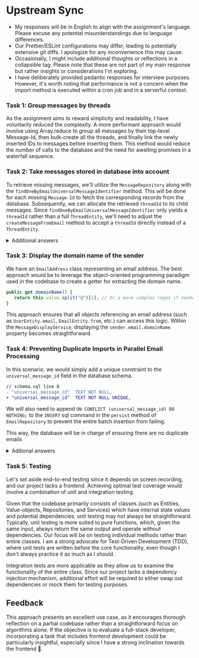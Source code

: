 # Upstream Sync

- My responses will be in English to align with the assignment's language. Please excuse any potential misunderstandings due to language differences.
- Our Prettier/ESLint configurations may differ, leading to potentially extensive git diffs. I apologize for any inconvenience this may cause.
- Occasionally, I might include additional thoughts or reflections in a collapsible tag. Please note that these are not part of my main response but rather insights or considerations I'm exploring.
- I have deliberately provided pedantic responses for interview purposes. However, it's worth noting that performance is not a concern when the import method is executed within a cron job and in a serverful context.

### Task 1: Group messages by threads

As the assignment aims to reward simplicity and readability, I have voluntarily reduced the complexity. A more performant approach would involve using Array.reduce to group all messages by their top-level Message-Id, then bulk-create all the threads, and finally link the newly inserted IDs to messages before inserting them. This method would reduce the number of calls to the database and the need for awaiting promises in a waterfall sequence.

### Task 2: Take messages stored in database into account

To retrieve missing messages, we'll utilize the `MessageRepository` along with the `findOneByEmailUniversalMessageIdentifier` method. This will be done for each missing `Message-Id` to fetch the corresponding records from the database. Subsequently, we can allocate the retrieved `threadId` to its child messages. Since `findOneByEmailUniversalMessageIdentifier` only yields a `threadId` rather than a full `ThreadEntity`, we'll need to adjust the `createMessageFromEmail` method to accept a `threadId` directly instead of a `ThreadEntity`.

<details>

  <summary>Additional answers</summary>

- Note 1: In real-world scenarios, my preference is to consistently rely on the database as the singular source of truth to ensure data integrity and proper object formatting. This approach is favored over merging in-memory and database objects, as it helps maintain the accuracy and reliability of the data.
- Note 2: Creating a `findManyByEmailUniversalMessageIdentifiers` method could be more efficient for fetching missing messages in a single SQL call.
- Note 3: A potential solution could involve setting the top-level `Message-ID` as the thread's primary key. This would automatically include them in the next `INNER JOIN`, eliminating the need to check the database upfront or worry about fetching the child before its parent. However, using a remote ID as our primary key might not be best practice. This solution requires knowing the top-level `Message-ID`, and the RFC mentions the use of the `References` field instead of `In-Reply-To`.

</details>

### Task 3: Display the domain name of the sender

We have an `EmailAddress` class representing an email address. The best approach would be to leverage the object-oriented programming paradigm used in the codebase to create a getter for extracting the domain name.

```ts
public get domainName() {
   return this.value.split("@")[1]; // Or a more complex regex if needed later
}
```

This approach ensures that all objects referencing an email address (such as `UserEntity.email`, `EmailEntity.from`, etc.) can access this logic. Within the `MessageDisplayService`, displaying the `sender.email.domainName` property becomes straightforward.

### Task 4: Preventing Duplicate Imports in Parallel Email Processing

In this scenario, we would simply add a unique constraint to the `universal_message_id` field in the database schema.

```diff
// schema.sql line 8
- "universal_message_id"  TEXT NOT NULL,
+ "universal_message_id"  TEXT NOT NULL UNIQUE,
```

We will also need to append `ON CONFLICT (universal_message_id) DO NOTHING;` to the `INSERT` sql command in the `persist` method of `EmailRepository` to prevent the entire batch insertion from failing.

This way, the database will be in charge of ensuring there are no duplicate emails

<details>

  <summary>Aditional answers</summary>

- Nb1. In scenarios where relevant additional data needs to be persisted even after a second fetch (e.g., ~~User C receives the email as a blind carbon copy, so we're unaware of C when inserting from B~~ *Edit: According to the RFC, BCC results in a new copy of the message, likely with a new Message-ID. However, I lack a better example*), we could adopt an upsert strategy (checking for existing values before inserting) or catch the unique constraint violation error.
- Nb2. Databases already possess many locking mechanisms to prevent data races, but if necessary, we can manage this within our backend for tasks that should not be executed multiple times (e.g., downloading email attachments ?). This can be achieved using a semaphore or a redis (on distributed systems).

</details>

### Task 5: Testing

Let's set aside end-to-end testing since it depends on screen recording, and our project lacks a frontend. Achieving optimal test coverage would involve a combination of unit and integration testing.

Given that the codebase primarily consists of classes (such as Entities, Value-objects, Repositories, and Services) which have internal state values and potential dependencies, unit testing may not always be straightforward. Typically, unit testing is more suited to pure functions, which, given the same input, always return the same output and operate without dependencies. Our focus will be on testing individual methods rather than entire classes.
I am a strong advocate for Test-Driven Development (TDD), where unit tests are written before the core functionality, even though I don't always practice it as much as I should.

Integration tests are more applicable as they allow us to examine the functionality of the entire class. Since our project lacks a dependency injection mechanism, additional effort will be required to either swap out dependencies or mock them for testing purposes.

## Feedback

This approach presents an excellent use case, as it encourages thorough reflection on a partial codebase rather than a straightforward focus on algorithms alone.
If the objective is to evaluate a full-stack developer, incorporating a task that includes frontend development could be particularly insightful, especially since I have a strong inclination towards the frontend 👀.

